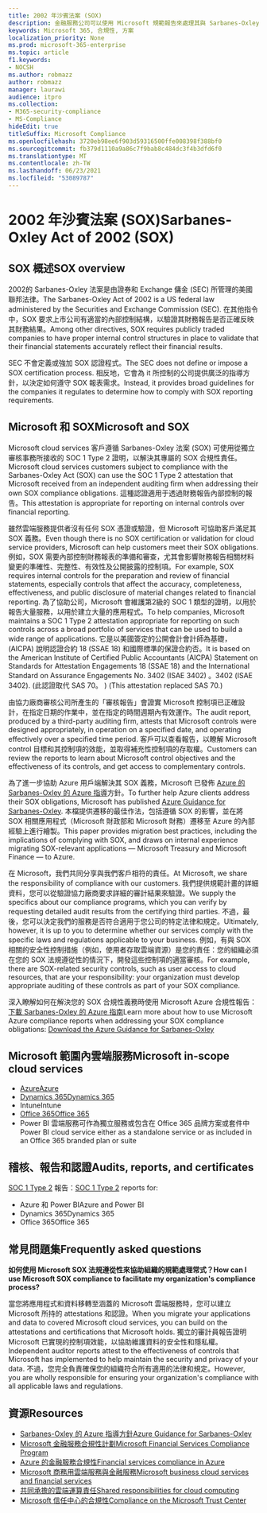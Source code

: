 ```yaml
---
title: 2002 年沙賓法案 (SOX)
description: 金融服務公司可以使用 Microsoft 規範報告來處理其與 Sarbanes-Oxley 法案的相容性。
keywords: Microsoft 365, 合規性, 方案
localization_priority: None
ms.prod: microsoft-365-enterprise
ms.topic: article
f1.keywords:
- NOCSH
ms.author: robmazz
author: robmazz
manager: laurawi
audience: itpro
ms.collection:
- M365-security-compliance
- MS-Compliance
hideEdit: true
titleSuffix: Microsoft Compliance
ms.openlocfilehash: 3720eb98ee6f903d59316500ffe008398f388bf0
ms.sourcegitcommit: fb379d1110a9a86c7f9bab8c484dc3f4b3dfd6f0
ms.translationtype: MT
ms.contentlocale: zh-TW
ms.lasthandoff: 06/23/2021
ms.locfileid: "53089787"
---
```

# <a name="sarbanes-oxley-act-of-2002-sox"></a><span data-ttu-id="c6a40-104">2002 年沙賓法案 (SOX)</span><span class="sxs-lookup"><span data-stu-id="c6a40-104">Sarbanes-Oxley Act of 2002 (SOX)</span></span>

## <a name="sox-overview"></a><span data-ttu-id="c6a40-105">SOX 概述</span><span class="sxs-lookup"><span data-stu-id="c6a40-105">SOX overview</span></span>

<span data-ttu-id="c6a40-106">2002的 Sarbanes-Oxley 法案是由證券和 Exchange 傭金 (SEC) 所管理的美國聯邦法律。</span><span class="sxs-lookup"><span data-stu-id="c6a40-106">The Sarbanes-Oxley Act of 2002 is a US federal law administered by the Securities and Exchange Commission (SEC).</span></span> <span data-ttu-id="c6a40-107">在其他指令中，SOX 要求上市公司有適當的內部控制結構，以驗證其財務報告是否正確反映其財務結果。</span><span class="sxs-lookup"><span data-stu-id="c6a40-107">Among other directives, SOX requires publicly traded companies to have proper internal control structures in place to validate that their financial statements accurately reflect their financial results.</span></span>

<span data-ttu-id="c6a40-108">SEC 不會定義或強加 SOX 認證程式。</span><span class="sxs-lookup"><span data-stu-id="c6a40-108">The SEC does not define or impose a SOX certification process.</span></span> <span data-ttu-id="c6a40-109">相反地，它會為 it 所控制的公司提供廣泛的指導方針，以決定如何遵守 SOX 報表需求。</span><span class="sxs-lookup"><span data-stu-id="c6a40-109">Instead, it provides broad guidelines for the companies it regulates to determine how to comply with SOX reporting requirements.</span></span>

## <a name="microsoft-and-sox"></a><span data-ttu-id="c6a40-110">Microsoft 和 SOX</span><span class="sxs-lookup"><span data-stu-id="c6a40-110">Microsoft and SOX</span></span>

<span data-ttu-id="c6a40-111">Microsoft cloud services 客戶遵循 Sarbanes-Oxley 法案 (SOX) 可使用從獨立審核事務所接收的 SOC 1 Type 2 證明，以解決其專屬的 SOX 合規性責任。</span><span class="sxs-lookup"><span data-stu-id="c6a40-111">Microsoft cloud services customers subject to compliance with the Sarbanes-Oxley Act (SOX) can use the SOC 1 Type 2 attestation that Microsoft received from an independent auditing firm when addressing their own SOX compliance obligations.</span></span> <span data-ttu-id="c6a40-112">這種認證適用于透過財務報告內部控制的報告。</span><span class="sxs-lookup"><span data-stu-id="c6a40-112">This attestation is appropriate for reporting on internal controls over financial reporting.</span></span>

<span data-ttu-id="c6a40-113">雖然雲端服務提供者沒有任何 SOX 憑證或驗證，但 Microsoft 可協助客戶滿足其 SOX 義務。</span><span class="sxs-lookup"><span data-stu-id="c6a40-113">Even though there is no SOX certification or validation for cloud service providers, Microsoft can help customers meet their SOX obligations.</span></span> <span data-ttu-id="c6a40-114">例如，SOX 需要內部控制財務報表的準備和審查，尤其會影響財務報告相關材料變更的準確性、完整性、有效性及公開披露的控制項。</span><span class="sxs-lookup"><span data-stu-id="c6a40-114">For example, SOX requires internal controls for the preparation and review of financial statements, especially controls that affect the accuracy, completeness, effectiveness, and public disclosure of material changes related to financial reporting.</span></span> <span data-ttu-id="c6a40-115">為了協助公司，Microsoft 會維護第2級的 SOC 1 類型的證明，以用於報告大量服務，以用於建立大量的應用程式。</span><span class="sxs-lookup"><span data-stu-id="c6a40-115">To help companies, Microsoft maintains a SOC 1 Type 2 attestation appropriate for reporting on such controls across a broad portfolio of services that can be used to build a wide range of applications.</span></span> <span data-ttu-id="c6a40-116">它是以美國簽定的公開會計會計師為基礎， (AICPA) 說明認證合約 18 (SSAE 18) 和國際標準的保證合約否。</span><span class="sxs-lookup"><span data-stu-id="c6a40-116">It is based on the American Institute of Certified Public Accountants (AICPA) Statement on Standards for Attestation Engagements 18 (SSAE 18) and the International Standard on Assurance Engagements No.</span></span> <span data-ttu-id="c6a40-117">3402 (ISAE 3402) 。</span><span class="sxs-lookup"><span data-stu-id="c6a40-117">3402 (ISAE 3402).</span></span> <span data-ttu-id="c6a40-118"> (此認證取代 SAS 70。 ) </span><span class="sxs-lookup"><span data-stu-id="c6a40-118">(This attestation replaced SAS 70.)</span></span>

<span data-ttu-id="c6a40-119">由協力廠商審核公司所產生的「審核報告」會證實 Microsoft 控制項已正確設計，在指定日期的作業中，並在指定的時間週期內有效運作。</span><span class="sxs-lookup"><span data-stu-id="c6a40-119">The audit report, produced by a third-party auditing firm, attests that Microsoft controls were designed appropriately, in operation on a specified date, and operating effectively over a specified time period.</span></span> <span data-ttu-id="c6a40-120">客戶可以查看報告，以瞭解 Microsoft control 目標和其控制項的效能，並取得補充性控制項的存取權。</span><span class="sxs-lookup"><span data-stu-id="c6a40-120">Customers can review the reports to learn about Microsoft control objectives and the effectiveness of its controls, and get access to complementary controls.</span></span>

<span data-ttu-id="c6a40-121">為了進一步協助 Azure 用戶端解決其 SOX 義務，Microsoft 已發佈 [Azure 的 Sarbanes-Oxley 的 Azure 指導](https://aka.ms/Azure-SOX-Guide)方針。</span><span class="sxs-lookup"><span data-stu-id="c6a40-121">To further help Azure clients address their SOX obligations, Microsoft has published [Azure Guidance for Sarbanes-Oxley](https://aka.ms/Azure-SOX-Guide).</span></span> <span data-ttu-id="c6a40-122">本檔提供遷移的最佳作法，包括遵循 SOX 的影響，並在將 SOX 相關應用程式（Microsoft 財政部和 Microsoft 財務）遷移至 Azure 的內部經驗上進行繪製。</span><span class="sxs-lookup"><span data-stu-id="c6a40-122">This paper provides migration best practices, including the implications of complying with SOX, and draws on internal experience migrating SOX-relevant applications — Microsoft Treasury and Microsoft Finance — to Azure.</span></span>

<span data-ttu-id="c6a40-123">在 Microsoft，我們共同分享與我們客戶相符的責任。</span><span class="sxs-lookup"><span data-stu-id="c6a40-123">At Microsoft, we share the responsibility of compliance with our customers.</span></span> <span data-ttu-id="c6a40-124">我們提供規範計畫的詳細資料，您可以從驗證協力廠商要求詳細的審計結果來驗證。</span><span class="sxs-lookup"><span data-stu-id="c6a40-124">We supply the specifics about our compliance programs, which you can verify by requesting detailed audit results from the certifying third parties.</span></span> <span data-ttu-id="c6a40-125">不過，最後，您可以決定我們的服務是否符合適用于您公司的特定法律和規定。</span><span class="sxs-lookup"><span data-stu-id="c6a40-125">Ultimately, however, it is up to you to determine whether our services comply with the specific laws and regulations applicable to your business.</span></span> <span data-ttu-id="c6a40-126">例如，有與 SOX 相關的安全性控制措施（例如，使用者存取雲端資源）是您的責任：您的組織必須在您的 SOX 法規遵從性的情況下，開發這些控制項的適當審核。</span><span class="sxs-lookup"><span data-stu-id="c6a40-126">For example, there are SOX-related security controls, such as user access to cloud resources, that are your responsibility: your organization must develop appropriate auditing of these controls as part of your SOX compliance.</span></span>

<span data-ttu-id="c6a40-127">深入瞭解如何在解決您的 SOX 合規性義務時使用 Microsoft Azure 合規性報告：[下載 Sarbanes-Oxley 的 Azure 指南](https://aka.ms/Azure-SOX-Guide)</span><span class="sxs-lookup"><span data-stu-id="c6a40-127">Learn more about how to use Microsoft Azure compliance reports when addressing your SOX compliance obligations: [Download the Azure Guidance for Sarbanes-Oxley](https://aka.ms/Azure-SOX-Guide)</span></span>

## <a name="microsoft-in-scope-cloud-services"></a><span data-ttu-id="c6a40-128">Microsoft 範圍內雲端服務</span><span class="sxs-lookup"><span data-stu-id="c6a40-128">Microsoft in-scope cloud services</span></span>

- [<span data-ttu-id="c6a40-129">Azure</span><span class="sxs-lookup"><span data-stu-id="c6a40-129">Azure</span></span>](https://aka.ms/AzureCompliance)
- [<span data-ttu-id="c6a40-130">Dynamics 365</span><span class="sxs-lookup"><span data-stu-id="c6a40-130">Dynamics 365</span></span>](https://aka.ms/d365-compliance-list)
- <span data-ttu-id="c6a40-131">Intune</span><span class="sxs-lookup"><span data-stu-id="c6a40-131">Intune</span></span>
- [<span data-ttu-id="c6a40-132">Office 365</span><span class="sxs-lookup"><span data-stu-id="c6a40-132">Office 365</span></span>](https://go.microsoft.com/fwlink/p/?LinkID=2077751)
- <span data-ttu-id="c6a40-133">Power BI 雲端服務可作為獨立服務或包含在 Office 365 品牌方案或套件中</span><span class="sxs-lookup"><span data-stu-id="c6a40-133">Power BI cloud service either as a standalone service or as included in an Office 365 branded plan or suite</span></span>

## <a name="audits-reports-and-certificates"></a><span data-ttu-id="c6a40-134">稽核、報告和認證</span><span class="sxs-lookup"><span data-stu-id="c6a40-134">Audits, reports, and certificates</span></span>

<span data-ttu-id="c6a40-135">[SOC 1 Type 2](offering-SOC.md) 報告：</span><span class="sxs-lookup"><span data-stu-id="c6a40-135">[SOC 1 Type 2](offering-SOC.md) reports for:</span></span>

- <span data-ttu-id="c6a40-136">Azure 和 Power BI</span><span class="sxs-lookup"><span data-stu-id="c6a40-136">Azure and Power BI</span></span>
- <span data-ttu-id="c6a40-137">Dynamics 365</span><span class="sxs-lookup"><span data-stu-id="c6a40-137">Dynamics 365</span></span>
- <span data-ttu-id="c6a40-138">Office 365</span><span class="sxs-lookup"><span data-stu-id="c6a40-138">Office 365</span></span>

## <a name="frequently-asked-questions"></a><span data-ttu-id="c6a40-139">常見問題集</span><span class="sxs-lookup"><span data-stu-id="c6a40-139">Frequently asked questions</span></span>

<span data-ttu-id="c6a40-140">**如何使用 Microsoft SOX 法規遵從性來協助組織的規範處理常式？**</span><span class="sxs-lookup"><span data-stu-id="c6a40-140">**How can I use Microsoft SOX compliance to facilitate my organization's compliance process?**</span></span>

<span data-ttu-id="c6a40-141">當您將應用程式和資料移轉至涵蓋的 Microsoft 雲端服務時，您可以建立 Microsoft 所持的 attestations 和認證。</span><span class="sxs-lookup"><span data-stu-id="c6a40-141">When you migrate your applications and data to covered Microsoft cloud services, you can build on the attestations and certifications that Microsoft holds.</span></span> <span data-ttu-id="c6a40-142">獨立的審計員報告證明 Microsoft 已實現的控制項效能，以協助維護資料的安全性和隱私權。</span><span class="sxs-lookup"><span data-stu-id="c6a40-142">Independent auditor reports attest to the effectiveness of controls that Microsoft has implemented to help maintain the security and privacy of your data.</span></span> <span data-ttu-id="c6a40-143">不過，您完全負責確保您的組織符合所有適用的法律和規定。</span><span class="sxs-lookup"><span data-stu-id="c6a40-143">However, you are wholly responsible for ensuring your organization's compliance with all applicable laws and regulations.</span></span>

## <a name="resources"></a><span data-ttu-id="c6a40-144">資源</span><span class="sxs-lookup"><span data-stu-id="c6a40-144">Resources</span></span>

- [<span data-ttu-id="c6a40-145">Sarbanes-Oxley 的 Azure 指導方針</span><span class="sxs-lookup"><span data-stu-id="c6a40-145">Azure Guidance for Sarbanes-Oxley</span></span>](https://aka.ms/Azure-SOX-Guide)
- [<span data-ttu-id="c6a40-146">Microsoft 金融服務合規性計劃</span><span class="sxs-lookup"><span data-stu-id="c6a40-146">Microsoft Financial Services Compliance Program</span></span>](https://www.microsoft.com/download/details.aspx?id=55332)
- [<span data-ttu-id="c6a40-147">Azure 的金融服務合規性</span><span class="sxs-lookup"><span data-stu-id="c6a40-147">Financial services compliance in Azure</span></span>](https://azure.microsoft.com/resources/videos/azurecon-2015-financial-services-compliance-in-azure/)
- [<span data-ttu-id="c6a40-148">Microsoft 商務用雲端服務與金融服務</span><span class="sxs-lookup"><span data-stu-id="c6a40-148">Microsoft business cloud services and financial services</span></span>](https://www.microsoft.com/trustcenter/cloudservices/financialservices)
- [<span data-ttu-id="c6a40-149">共同承擔的雲端運算責任</span><span class="sxs-lookup"><span data-stu-id="c6a40-149">Shared responsibilities for cloud computing</span></span>](https://aka.ms/sharedresponsibility)
- [<span data-ttu-id="c6a40-150">Microsoft 信任中心的合規性</span><span class="sxs-lookup"><span data-stu-id="c6a40-150">Compliance on the Microsoft Trust Center</span></span>](https://www.microsoft.com/trust-center/compliance/compliance-overview)

